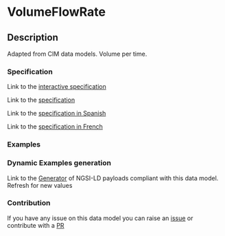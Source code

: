 # VolumeFlowRate

## Description 

Adapted from CIM data models. Volume per time.
### Specification

Link to the [interactive specification](https://swagger.lab.fiware.org/?url=https://smart-data-models.github.io/dataModel.EnergyCIM/VolumeFlowRate/swagger.yaml)

Link to the [specification](https://smart-data-models.github.io/dataModel.EnergyCIM/VolumeFlowRate/doc/spec.md)

Link to the [specification in Spanish](https://smart-data-models.github.io/dataModel.EnergyCIM/VolumeFlowRate/doc/spec_ES.md)

Link to the [specification in French](https://smart-data-models.github.io/dataModel.EnergyCIM/VolumeFlowRate/doc/spec_FR.md)
### Examples
### Dynamic Examples generation

Link to the [Generator](https://smartdatamodels.org/extra/ngsi-ld_generator_v0.91.php?schemaUrl=https://raw.githubusercontent.com/smart-data-models/dataModel.EnergyCIM/master/VolumeFlowRate/schema.json&email=info@smartdatamodels.org) of NGSI-LD payloads compliant with this data model. Refresh for new values
### Contribution

 If you have any issue on this data model you can raise an [issue](https://github.com/smart-data-models/dataModel.EnergyCIM/issues)  or contribute with a [PR](https://github.com/smart-data-models/dataModel.EnergyCIM/pulls)